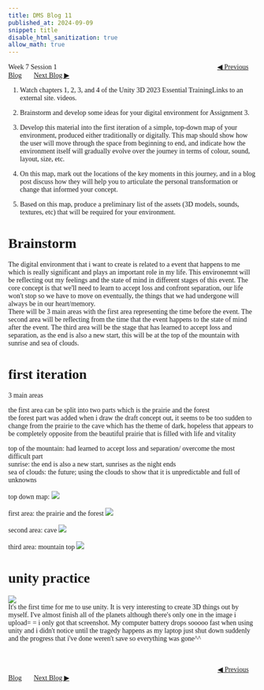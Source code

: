 ```yaml
---
title: DMS Blog 11
published_at: 2024-09-09
snippet: title
disable_html_sanitization: true
allow_math: true
---
```

<font face="Times New Roman">
Week 7 Session 1
<a href="https://d20502-d-dms1-blog-38.deno.dev/tenth-blog-post" class="button" style="margin-left:23em">◀︎ Previous Blog</a>&nbsp;&nbsp;&nbsp;&nbsp;&nbsp;&nbsp;
<a href="https://d20502-d-dms1-blog-38.deno.dev/twelfth-blog-post" class="button">Next Blog ▶︎</a>

1. Watch chapters 1, 2, 3, and 4 of the Unity 3D 2023 Essential TrainingLinks to an external site. videos. 

2. Brainstorm and develop some ideas for your digital environment for Assignment 3.

3. Develop this material into the first iteration of a simple, top-down map of your environment, produced either traditionally or digitally. This map should show how the user will move through the space from beginning to end, and indicate how the environment itself will gradually evolve over the journey in terms of colour, sound, layout, size, etc. 

4. On this map, mark out the locations of the key moments in this journey, and in a blog post discuss how they will help you to articulate the personal transformation or change that informed your concept. 

5. Based on this map, produce a preliminary list of the assets (3D models, sounds, textures, etc) that will be required for your environment.



# Brainstorm
The digital environment that i want to create is related to a event that happens to me which is really significant and plays an important role in my life. This environemnt will be reflecting out my feelings and the state of mind in different stages of this event. The core concept is that we'll need to learn to accept loss and confront separation, our life won't stop so we have to move on eventually, the things that we had undergone will always be in our heart/memory. <br>
There will be 3 main areas with the first area representing the time before the event. The second area will be reflecting from the time that the event happens to the state of mind after the event. The third area will be the stage that has learned to accept loss and separation, as the end is also a new start, this will be at the top of the mountain with sunrise and sea of clouds.

# first iteration
3 main areas

the first area can be split into two parts which is the prairie and the forest <br>
tbe forest part was added when i draw the draft concept out, it seems to be too sudden to change from the prairie to the cave which has the theme of dark, hopeless that appears to be completely opposite from the beautiful prairie that is filled with life and vitality


top of the mountain: had learned to accept loss and separation/ overcome the most difficult part <br>
sunrise: the end is also a new start, sunrises as the night ends <br>
sea of clouds: the future; using the clouds to show that it is unpredictable and full of unknowns <br>


top down map:
![](8/00.png)


first area: the prairie and the forest
![](8/11.png)


second area: cave
![](8/22.png)


third area: mountain top
![](8/33.png)

# unity practice
![](12/11.png)
<br>
It's the first time for me to use unity. It is very interesting to create 3D things out by myself. I've almost finish all of the planets although there's only one in the image i upload= = i only got that screenshot. My computer battery drops sooooo fast when using unity and i didn't notice until the tragedy happens as my laptop just shut down suddenly and the progress that i've done weren't save so everything was gone^^


<br></br>
<a href="https://d20502-d-dms1-blog-38.deno.dev/tenth-blog-post" class="button" style="margin-left:30.35em">◀︎ Previous Blog</a>&nbsp;&nbsp;&nbsp;&nbsp;&nbsp;&nbsp;
<a href="https://d20502-d-dms1-blog-38.deno.dev/twelfth-blog-post" class="button">Next Blog ▶︎</a>
</font>